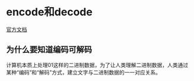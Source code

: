  

# encode和decode

[官方文档](http://c.biancheng.net/view/4305.html)



## 为什么要知道编码可解码

计算机本质上处理01这样的二进制数据，为了让人类理解二进制数据，人类通过某种“编码”和“解码”方式，建立文字与二进制数据的一一对应关系。